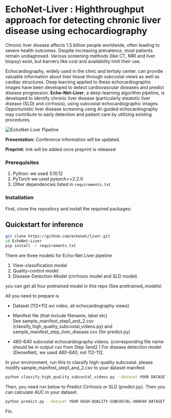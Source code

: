 # EchoNet-Liver : Highthroughput approach for detecting chronic liver disease using echocardiography

Chronic liver disease affects 1.5 billion people worldwide, often leading to severe health outcomes. Despite increasing prevalence, most patients remain undiagnosed. Various screening methods (like CT, MRI and liver biopsy) exist, but barriers like cost and availability limit their use.

Echocardiography, widely used in the clinic and tertialy center, can provide valuable information about liver tissue through subcostal views as well as cardiac structures. Deep learning applied to these echocardiographic images have been developed to detect cardiovascular diseases and predict disease progression. 
**Echo-Net-Liver**, a deep-learning algorithm pipeline, is developed to identify chronic liver disease (particularly steatotic liver disease (SLD) and cirrhosis), using subcostal echocardiographic images. Opportunistic liver disease screening using AI-guided echocardiography may contribute to early detection and patient care by utilizing existing procedures.

![EchoNet-Liver Pipeline](https://github.com/echonet/liver/blob/main/EchoNetLiver0615.png)


**Presentation:** Conference information will be updated.  

**Preprint:** link will be added once preprint is released

### Prerequisites

1. Python: we used 3.10.12
2. PyTorch we used pytorch==2.2.0
3. Other dependencies listed in `requirements.txt`

### Installation
First, clone the repository and install the required packages:

## Quickstart for inference

```sh
git clone https://github.com/echonet/liver.git
cd EchoNet-Liver
pip install -r requirements.txt
```

There are three models for Echo-Net Liver pipeline
1. View-classification model
2. Quality-control model
3. Disease-Detection-Model (cirrhosis model and SLD model) 

you can get all four pretrained model in this repo (See prettrained_models)

All you need to prepare is 
- Dataset (112*112 avi video, all echocardiography views)  

- Manifest file (that include filename, label etc)   
See sample_manifest_step1_and_2.csv (classify_high_quality_subcostal_videos.py)  and sample_manifest_step_liver_disease.csv (for predict.py)

- 480-640 subcostal echocardiography videos. (corresponding file name should be in output csv from Step 1and2 ) 
For disease detection model (DenseNet), we used 480-640, not 112-112.

In your environment, run this to classify high-quality subcostal. 
please modify sample_manifest_step1_and_2.csv to your dataset manifest

```sh
python classify_high_quality_subcostal_videos.py --dataset YOUR DATASET PATH --manifest_path YOURMANIFEST PATH.csv
```

Then, you need run below to Predict Cirrhosis or SLD (predict.py). Then you can calculate AUC in your dataset.

```sh
python predict.py --dataset YOUR HIGH-QUALITY-SUBCOSTAL-480640 DATASET --label (SLD OR cirrhosis)
```

Fin.
